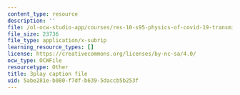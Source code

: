 ```yaml
---
content_type: resource
description: ''
file: /ol-ocw-studio-app/courses/res-10-s95-physics-of-covid-19-transmission-fall-2020/5abe281eb080f7dfb6395daccb5b253f_MRdNlTEoIFE.srt
file_size: 23736
file_type: application/x-subrip
learning_resource_types: []
license: https://creativecommons.org/licenses/by-nc-sa/4.0/
ocw_type: OCWFile
resourcetype: Other
title: 3play caption file
uid: 5abe281e-b080-f7df-b639-5daccb5b253f
---
```

